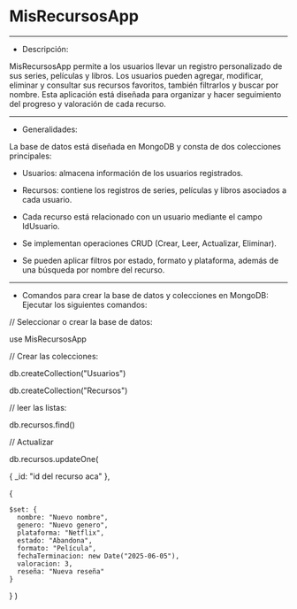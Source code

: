 # MisRecursosApp

-------------------------------------------------------------------------------------------------------------------------------------------
- Descripción:

MisRecursosApp permite a los usuarios llevar un registro personalizado de sus series, películas y libros. Los usuarios pueden agregar, modificar, eliminar y consultar sus recursos favoritos, también filtrarlos y buscar por nombre. Esta aplicación está diseñada para organizar y hacer seguimiento del progreso y valoración de cada recurso.

-------------------------------------------------------------------------------------------------------------------------------------------
- Generalidades:

La base de datos está diseñada en MongoDB y consta de dos colecciones principales:
- Usuarios: almacena información de los usuarios registrados.
- Recursos: contiene los registros de series, películas y libros asociados a cada usuario.

- Cada recurso está relacionado con un usuario mediante el campo IdUsuario.
- Se implementan operaciones CRUD (Crear, Leer, Actualizar, Eliminar).
- Se pueden aplicar filtros por estado, formato y plataforma, además de una búsqueda por nombre del recurso.

-------------------------------------------------------------------------------------------------------------------------------------------
- Comandos para crear la base de datos y colecciones en MongoDB:
Ejecutar los siguientes comandos:


// Seleccionar o crear la base de datos:

use MisRecursosApp


// Crear las colecciones:

db.createCollection("Usuarios")

db.createCollection("Recursos")


// leer las listas:

db.recursos.find()


// Actualizar

db.recursos.updateOne(

  { _id: "id del recurso aca" },
  
  {
  
    $set: {
      nombre: "Nuevo nombre", 
      genero: "Nuevo genero",
      plataforma: "Netflix", 
      estado: "Abandona",
      formato: "Película",   
      fechaTerminacion: new Date("2025-06-05"),      
      valoracion: 3,
      reseña: "Nueva reseña"
    }
  }
)

